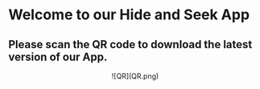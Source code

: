 # Welcome to our Hide and Seek App
## Please scan the QR code to download the latest version of our App.
<p align="center">
![QR](QR.png)
</p>
